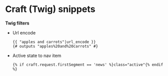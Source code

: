 # Craft (Twig) snippets

**Twig filters**

- Url encode
  ```
  {{ "apples and carrots"|url_encode }}
  {# outputs "apples%20and%20carrots" #}
  ```
- Active state to nav item
  ```
  {% if craft.request.firstSegment == 'news' %}class="active"{% endif %}
  ```
